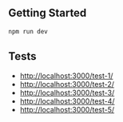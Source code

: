 ## Getting Started

```bash
npm run dev
```

## Tests

- [http://localhost:3000/test-1/](http://localhost:3000/test-1/)
- [http://localhost:3000/test-2/](http://localhost:3000/test-2/)
- [http://localhost:3000/test-3/](http://localhost:3000/test-3/)
- [http://localhost:3000/test-4/](http://localhost:3000/test-4/)
- [http://localhost:3000/test-5/](http://localhost:3000/test-5/)
